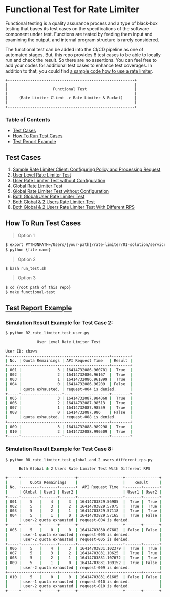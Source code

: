 # Functional Test for Rate Limiter
Functional testing is a quality assurance process and a type of black-box testing that bases its test cases on the specifications of the software component under test. Functions are tested by feeding them input and examining the output, and internal program structure is rarely considered.

The functional test can be added into the CI/CD pipeline as one of automated stages. 
But, this repo provides 8 test cases to be able to locally run and check the result. So there are no assertions. You can feel free to add your codes for additional test cases to enhance test coverages. In addition to that, you could find [a sample code how to use a rate limiter](./01_rate_limiter_client_sample.py).

```
+--------------------------------------------------------+
|                                                        |
|                    Functional Test                     |
|                                                        |
|     (Rate Limiter Client -> Rate Limiter & Bucket)     |
|                                                        |
+--------------------------------------------------------+
```

### Table of Contents
- [Test Cases](#test-cases)
- [How To Run Test Cases](#how-to-run-test-cases)
- [Test Report Example](#test-report-example)


## Test Cases
1. [Sample Rate Limiter Client: Configuring Policy and Processing Request](./01_rate_limiter_client_sample.py)
2. [User Level Rate Limiter Test](./02_rate_limiter_test_user.py)
3. [User Rate Limiter Test without Configuration](./03_rate_limiter_test_user_no_config.py)
4. [Global Rate Limiter Test](./04_rate_limiter_test_global.py)
5. [Global Rate Limiter Test without Configuration](./05_rate_limiter_test_global_no_config.py)
6. [Both Global/User Rate Limiter Test](./06_rate_limiter_test_global_and_user.py)
7. [Both Global & 2 Users Rate Limiter Test](./07_rate_limiter_test_global_and_2_users.py)
8. [Both Global & 2 Users Rate Limiter Test With Different RPS](./08_rate_limiter_test_global_and_2_users_different_rps.py)

## How To Run Test Cases

> Option 1
```bash
$ export PYTHONPATH=/Users/{your-path}/rate-limiter/01-solution/services/rate-limiter
$ python {file name}
```

> Option 2
```bash
$ bash run_test.sh
```

> Option 3
```bash
$ cd {root path of this repo}
$ make functional-test
```

## [Test Report Example](./test-result_sample.txt)

### Simulation Result Example for Test Case 2:

```bash
$ python 02_rate_limiter_test_user.py

              User Level Rate Limiter Test

User ID: shawn
+-----+------------------+--------------------+--------+
| No. | Quota Remainings | API Request Time   | Result |
+-----+------------------+--------------------+--------+
| 001 |                3 | 16414732086.960781 |  True  |
| 002 |                2 | 16414732086.96167  |  True  |
| 003 |                1 | 16414732086.961899 |  True  |
| 004 |                0 | 16414732086.96209  | False  |
|     | quota exhausted. | request-004 is denied.      |
+-----+------------------+--------------------+--------+
| 005 |                3 | 16414732087.984068 |  True  |
| 006 |                2 | 16414732087.98513  |  True  |
| 007 |                1 | 16414732087.98559  |  True  |
| 008 |                0 | 16414732087.986    | False  |
|     | quota exhausted. | request-008 is denied.      |
+-----+------------------+--------------------+--------+
| 009 |                3 | 16414732088.989298 |  True  |
| 010 |                2 | 16414732088.990509 |  True  |
+-----+------------------+--------------------+--------+
```

### Simulation Result Example for Test Case 8:

```bash
$ python 08_rate_limiter_test_global_and_2_users_different_rps.py

      Both Global & 2 Users Rate Limiter Test With Different RPS

+-----+------------------------+--------------------+---------------+
|     |    Quota Remainings    |                    |    Result     |
| No. +--------+-------+-------+  API Request Time  +-------+-------+
|     | Global | User1 | User2 |                    | User1 | User2 |
+-----+--------+-------+-------+--------------------+-------+-------+
| 001 |    5   |    4  |    3  | 16414703829.56985  |  True |  True |
| 002 |    5   |    3  |    2  | 16414703829.57075  |  True |  True |
| 003 |    5   |    2  |    1  | 16414703829.57118  |  True |  True |
| 004 |    5   |    1  |    0  | 16414703829.57165  |  True | False |
|     | user-2 quota exhausted | request-004 is denied.             |
+-----+--------+-------+-------+--------------------+-------+-------+
| 005 |    5   |    0  |    0  | 16414703830.07682  | False | False |
|     | user-1 quota exhausted | request-005 is denied.             |
|     | user-2 quota exhausted | request-005 is denied.             |
+-----+--------+-------+-------+--------------------+-------+-------+
| 006 |    5   |    4  |    3  | 16414703831.102379 |  True |  True |
| 007 |    5   |    3  |    2  | 16414703831.10625  |  True |  True |
| 008 |    5   |    2  |    1  | 16414703831.107672 |  True |  True |
| 009 |    5   |    1  |    0  | 16414703831.109152 |  True | False |
|     | user-2 quota exhausted | request-009 is denied.             |
+-----+--------+-------+-------+--------------------+-------+-------+
| 010 |    5   |    0  |    0  | 16414703831.61685  | False | False |
|     | user-1 quota exhausted | request-010 is denied.             |
|     | user-2 quota exhausted | request-010 is denied.             |
+-----+--------+-------+-------+--------------------+-------+-------+
```
